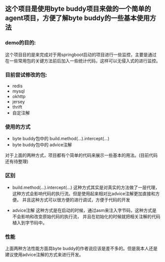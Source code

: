 ## 这个项目是使用byte buddy项目来做的一个简单的agent项目，方便了解byte buddy的一些基本使用方法

### demo的目的:
这个项目目的是来完成对于用springboot启动的项目进行一些监控，主要是通过在一些常用包的关键方法前后加入一些统计代码，这样可以无侵入式的进行监控。

### 目前尝试修改的包:
- redis
- mysql
- okhttp
- jersey
- thrift
- 自定注解

### 使用的方式
- byte buddy包中的 build.method(...).intercept(...)
- byte buddy包中的 advice注解

对于上面的两种方式，项目都有个简单的代码来展示一些基本的用法。(目前代码还有待整理)

### 区别
- build.method(...).intercept(...)
这种方式其实是对真实的方法做了一层代理， 这种方式会影响代码的执行流。但是使用起来相对比advice注解更加直接和方便。
并且这种方式可以很方便的进行调试，方便于代码的开发

- advice注解
这种方式是在启动的时候，通过asm来注入字节码，这种方式是不会影响和改变原始代码的执行流，
并且在初始化的时候就把相关注解的代码植入到字节码中。

### 性能
上面两种方法性能方面具byte buddy的作者说应该是差不多的。但是我本人还是建议使用advice注解的方式来进行开发。

